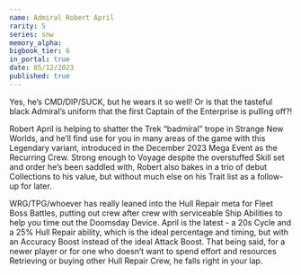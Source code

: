 ```yaml
---
name: Admiral Robert April
rarity: 5
series: snw
memory_alpha:
bigbook_tier: 6
in_portal: true
date: 05/12/2023
published: true
---
```


Yes, he’s CMD/DIP/SUCK, but he wears it so well! Or is that the tasteful black Admiral’s uniform that the first Captain of the Enterprise is pulling off?!

Robert April is helping to shatter the Trek “badmiral” trope in Strange New Worlds, and he’ll find use for you in many areas of the game with this Legendary variant, introduced in the December 2023 Mega Event as the Recurring Crew. Strong enough to Voyage despite the overstuffed Skill set and order he’s been saddled with, Robert also bakes in a trio of debut Collections to his value, but without much else on his Trait list as a follow-up for later. 

WRG/TPG/whoever has really leaned into the Hull Repair meta for Fleet Boss Battles, putting out crew after crew with serviceable Ship Abilities to help you time out the Doomsday Device. April is the latest - a 20s Cycle and a 25% Hull Repair ability, which is the ideal percentage and timing, but with an Accuracy Boost instead of the ideal Attack Boost. That being said, for a newer player or for one who doesn’t want to spend effort and resources Retrieving or buying other Hull Repair Crew, he falls right in your lap.
